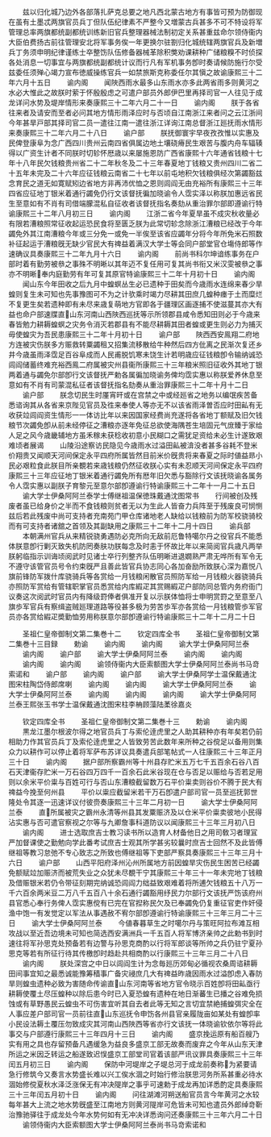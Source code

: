 <!-- { "loadSidebar": true } -->
　　兹以归化城乃边外各部落扎萨克总要之地凡西北蒙古地方有事皆可预为防御现在虽有土墨忒两旗官员兵丁但队伍纪律素不严整今又増蒙古兵甚多不可不特设将军管理总率两旗都统副都统训练新旧官兵整理器械法制初定关系甚重兹命尔领侍衞内大臣伯费扬古前往管理安北将军事务俟一年更换尔驻劄归化城统辖两旗官兵及新増兵丁务须申明纪律谨练士卒整饬队伍修备器械革除积獘劝课耕种广储粮糗不时侦探各处消息一切事宜与两旗都统副都统计议而行凡有军机事务卽时奏请候防施行尔受兹委任须殚心竭力宣布徳威操练官兵一如禁旅斯克称委任尔其愼之故谕康熙三十二年六月十五日
　　谕内阁
　　闻陜西雨水最多山东雨水亦多此两省雨多则黄河之水必大惟此之故朕时萦于怀殷殷虑之可遣户部员外郎伊巴里再择司官一人往见于成龙详问水势及堤岸情形来奏康熙三十二年六月二十一日
　　谕内阁
　　朕于各省往来者及请安而至者必问其地方情形雨泽应时与否顷自江南浙江来者问之云江浙间今年甚旱戸部其择司官二员一遣往江南一遣往浙江详询江南总督浙江廵抚雨水情形来奏康熙三十二年六月二十八日
　　谕户部
　　朕抚御寰宇早夜孜孜惟以实惠及民俾登康阜为念广西四川贵州云南四省俱属边地土壤硗瘠民生艰苦与腹内舟车辐辏得以广资生计者不同朕时切轸怀厯歳以来屡施恩防广西省康熙十六年通省钱粮十七年十八年民欠钱粮贵州省二十二年秋冬及二十三年春夏地丁钱粮又贵州四川二省二十五年未完及二十六年应征钱粮云南省二十七年以前屯地积欠钱粮俱经次第蠲豁兹念育民之道无如寛赋矧边省地方非再沛优恤之恩则闾阎无由充裕所有康熙三十三年四省应征地丁银米着通行蠲免仍行文该督抚徧加晓谕令人霑实泽以称朕加惠远省民生至意如有不肖有司借端朦混私自征收者该督抚指名奏劾从重治罪尔部即遵谕行特谕康熙三十二年八月初三日
　　谕内阁
　　江浙二省今年夏旱虽不成灾秋收量必有限若漕粮照常征收起运恐民食将至匮乏朕为此常切轸念除浙江漕粮已经改于今年蠲免外其江南漕粮今年或三分免一或免一半俟至该省应蠲年分将今年所免米石照数补征起运于漕粮旣无缺少官民大有禆益着满汉大学士等会同户部堂官仓塲侍郎等作速确议具奏康熙三十二年九月十六日
　　谕内阁
　　前尚书科尔坤谙练事务在户部时着有勤劳被叅之事殊不明晰以其年迈不复任用可复其尚书衔又米汉雯被叅之事亦不明晰奉内庭勤劳有年可复其原官特谕康熙三十二年十月初十日
　　谕内阁
　　闻山东今年田收之后九月中蝗螟丛生必已遗种于田矣而今歳雨水连绵来春少旱蝗则复生未可知也先事豫图可不为之计欤乘时竭力尽耕其田庶几蝗种瘗于土而糜烂不复更生矣若遗种即有未尽来歳复萌地方官即各于疆理区画逐捕不使滋蔓其亦大有益也命户部速牒直山东河南山西陜西巡抚等示所领郡县咸令悉知田则必于今歳来春皆勉力耕耨蝗螟之灾务令消灭若郡县有不能尽耕耨其田者蝗或更生则必力为捕灭毋使蝗灾为吾民患康熙三十二年十月初十日
　　谕户部
　　陜西西安鳯翔二府地方连被灾伤朕多方赈救转粟蠲租又招集流移散给牛种然后四方仳离之民渐次复还乡井今歳虽雨泽霑足百谷阜成而人民甫脱饥寒未饶生计若明歳应征钱粮卽令输纳诚恐闾阎储蓄终难充裕西鳯二府属被灾州县衞所康熙三十三年粮米照旧征收外其地丁银两着通与蠲免尔部卽行文该督抚严勅各属徧加晓谕务俾均霑实惠以称朕爱养休息至意如有不肖有司蒙混私征者该督抚指名劾奏从重治罪康熙三十二年十月十二日
　　谕户部
　　朕念切民生时厪宵旰或在宫禁之中或经廵省之地务以编氓疾苦备悉谘询其从各省来京陛见官员及徃来奉使人等亦无不以该省雨泽曽否应时田畆有无收获竝闾阎资生情形一一体访比年以来因国家经费尚充遂将各省地丁额赋及旧欠钱粮节次蠲免卽从前未经停征之漕粮亦逐年免征总欲使海隅苍生培固元气庻臻于家给人足之风今歳畿辅地方虽禾稼未获稔收初意小民糊口之需犹足资给未必生计遂致艰难顷者展谒
　　山陵沿途察访民隐见今歳雨水过溢田畆被渰没者甚多谷耗不登米价翔贵又闻顺天河间保定永平四府所属皆然目前米价旣贵将来春夏之际时値益昻小民必艰粒食此朕目所亲覩若来歳钱粮仍然征收朕心实有未忍顺天河间保定永平四府康熙三十三年应征地丁银米着通行蠲免所有厯年旧欠悉与豁除行文该抚晓谕各属务令人霑实惠以副朕子育黎元至意尔部卽遵谕行特谕康熙三十二年十一月二十五日
　　谕大学士伊桑阿阿兰泰学士傅继祖温保徳珠戴通沈图常书
　　行间被创及残废者虽已给身价之半而不食钱粮则贫者无以为生此人皆奋力兵阵至于残废良可悯恻兹后若此残废中尚可支持者充南苑门甲仓库诸地老人缺给以钱粮前为防军校骁骑校而有可支持者诸舘之首领及其副缺用之康熙三十二年十二月十四日
　　谕兵部
　　本朝满州官兵从来精锐骁勇遇防必克所向无敌前厄鲁特噶尔丹之役官兵不能悉体朕意卽行剿灭致失机防罔奏肤功朕每念及时恚于怀故比年以来简阅官兵歳凡两举朕躬临指示训诲顷阅武时见诸士卒行列整齐队伍明晰进退嫺熟严肃无哗所有军令无不遵守该管官员号令约束旣严且善此皆官兵协志同心各加奋励所致朕心深为嘉悦八旗前锋防军拨什库骁骑兵等各赏给一月钱粮闲散官员照防军给一月钱粮火器骁骑兵亦照防军赏给有管辖职掌官员悉赏给内库縀疋其赏赐縀疋户部防同总管内务府衙门议奏这次阅武时官员内有降级罸俸者俱准开复以示朕体恤将士申明赏罸之至意至八旗歩军官兵有察缉盗贼廵理道路等役甚多极为劳苦歩军亦各赏给一月钱粮管歩军官员亦各赏给縀疋奬勤恤劳用称朕意尔部卽遵谕行特谕康熙三十二年十二月二十日















　　圣祖仁皇帝御制文第二集巻十二
　　钦定四库全书
　　圣祖仁皇帝御制文第二集巻十三目録
　　勅谕
　　谕内阁
　　谕内阁
　　谕大学士伊桑阿阿兰泰
　　谕内阁
　　谕户部
　　谕大学士伊桑阿阿兰泰
　　谕内阁
　　谕内阁
　　谕内阁
　　谕内阁
　　谕领侍衞内大臣索额图大学士伊桑阿阿兰泰尚书马竒索诺和
　　谕户部
　　谕内阁
　　谕户部
　　谕大学士伊桑阿学士温保戴通沈图宋柱陶岱侍郎席喇
　　谕内阁
　　谕内阁
　　谕大学士伊桑阿阿兰泰
　　谕大学士伊桑阿阿兰泰
　　谕内阁
　　谕内阁
　　谕内阁
　　谕大学士伊桑阿阿兰泰王熙张玉书学士温保戴通沈图宋柱李柟顾藻陆葇徐嘉炎



　　钦定四库全书
　　圣祖仁皇帝御制文第二集巻十三
　　勅谕
　　谕内阁
　　黒龙江墨尔根波尔得之地官员兵丁与索伦逹虎里之人助其耕种亦有年矣若仍前相助力作其官员兵丁及索伦逹虎里之人皆致劳苦此数年来所种之谷傥足以备用则集众力以耕作可以停止着将军萨布苏详议具奏遣兵部笔帖式一人往康熙三十三年正月三十日
　　谕内阁
　　据户部所察霸州等十州县存贮米五万七千五百余石谷八百石天津衞存贮米一万石谷四万四千一百余石此米谷现在仓与否足以赈给与否若足用则以余米平价粜与百姓可行与否山东漕粮截留数万石平价粜卖则谷价不腾于民大有禆益今挽至何州县
　　平价以粜应截留米若干万石卽遣户部司官一员至巡抚郭世隆处令其逐一迅速详议付彼赍奏康熙三十三年二月初一日
　　谕大学士伊桑阿阿兰泰
　　直所属被灾之霸州永清等州县其发粟赈济及以仓米平价粜卖彼地小民得沾实惠与否可遣官察视之尔等与九卿詹事科道防议以闻康熙三十三年三月初八日
　　谕内阁
　　进士选取庶吉士教习读书所以造育人材备他日之用司敎习者理冝严加督课使之勤勉向学此番考试庶吉士观其所学甚劣较曩时庶吉士回然不及此皆傅继祖等教习怠弛不专心致志之所致也傅继祖等下吏部严察具奏康熙三十三年三月十六日
　　谕户部
　　山西平阳府泽州沁州所属地方前因蝗旱灾伤民生困苦已经蠲免额赋竝加赈济而被荒失业之众犹未尽覩干宁其康熙三十年三十一年未完地丁钱粮及借赈银米若仍令带征刻期完纳诚恐闾阎力绌益致艰难着将所逋欠钱粮五十八万一千六百余两米豆二万八千五百八十余石通行蠲豁用纾民力尔部行文该抚严饬该府州县官悉心奉行务俾人霑实惠傥有已完在官揑称民欠及已奉蠲免仍复重征官吏作奸侵渔中饱一有发觉定以军法从事遇赦不宥尔部卽遵谕行特谕康熙三十三年三月二十三日
　　谕大学士伊桑阿阿兰泰
　　今値春暮草生之时噶尔丹与策旺阿拉布滩互相攻战以至近吾边境未可知也简选西安满洲兵一千五百人将军博济亲帅之此勅书到时速往将军孙思克处预备若有边警与孙思克商酌以行将军郎谈等所帅之兵仍驻宁夏孙思克等若有所征行待其传檄卽时趋赴共相商酌以行康熙三十三年三月二十八日
　　谕内阁
　　朕处深宫之中日以闾阎生计为念毎廵历郊甸必循视农桑周谘耕耨田间事宜知之最悉诚能豫筹穑事广备灾祲庶几大有禆益昨歳因雨水过溢卽虑入春防旱则蝗虫遗种必致为害随命传谕直山东河南等省地方官令晓示百姓卽将田畆亟行耕耨使覆土尽压蝗种以除后患今时已入夏恐蝗有遗种在地日渐蕃生已播之谷难免损蚀或有草野愚民云蝗虫不可伤害宜听其自去者此等无知之言切宜禁絶捕蝗弭灾全在人事应差户部司官一员前往直山东巡抚令申饬各州县官亲履陇亩如某处有蝗卽率小民设法耨土覆压勿致成灾其河南山西陜西等省亦行文该抚一体晓谕钦依尔等将此事交与户部遵行康熙三十三年四月十三日
　　谕内阁
　　盛京挽运原有船百艘乃实有用之具也存留预备凡遇缓急为益良多盛京工部无故奏而废弃之今年从山东天津所运之米因乏转运之船遂致迟悮盛京工部堂司官着该部严讯议罪具奏康熙三十三年闰五月初三日
　　谕内阁
　　保防中河堤岸之子堤总河于成龙前奏称为紧要请急行修筑今又奏言水势盛长难以兴工俟水涸之时始行修治朕思河务所系甚重必待水涸始修傥夏秋水泽泛涨保无有冲决隄岸之事乎可速勅于成龙再加详悉酌定具奏康熙三十三年闰五月初十日
　　谕内阁
　　问往湖滩河朔送船官员言今年黄河之水较每年甚大上流之地水势旣盛至江南地方则黄河隄岸可危皆未可知也遣员外郎绰竒靳治豫驰驿往于成龙处今年水势何如有无冲决详悉询问还奏康熙三十三年六月二十日
　　谕领侍衞内大臣索额图大学士伊桑阿阿兰泰尚书马竒索诺和
